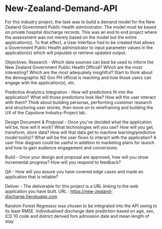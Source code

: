 # New-Zealand-Demand-API
For this industry project, the task was to build a demand model for the New Zealand Government Public Health administrator. The model must be based on private hospital discharge records. This was an end to end project where the assessment was not merely based on the model but the entire application(s). To that effect, a User Interface had to be created that allows a Government Public Health administrator to input parameter values in the application(s) which will populate or retrieve updated output.

Objectives: Research - Which data sources can best be used to inform the New Zealand Government Public Health Official? Which are the most interesting? Which are the most adequately insightful? Start to think about the demographic NZ Gov PH official is reaching and how those users can engage with the application(s), etc.

Predictive Analytics Integration - How will predictions fit into the application? What will those predictions look like? How will the user interact with them? Think about building personas, performing customer research and structuring user stories, then move on to wireframing and building the UX of the Capstone Industry-Project lab..

Design Document & Proposal - Once you’ve decided what the application will be, how will it work? What technologies will you use? How will you get, transform, store data? How will that data get to machine learning/predictive model tool(s)? What will be the user flows to interact with the application? A user flow diagram could be useful in addition to marketing plans for launch and how to gain audience engagement and conversions.

Build - Once your design and proposal are approved, how will you show incremental progress? How will you respond to feedback?

QA - How will you assure you have covered edge cases and made an application that is reliable?

Deliver - The deliverable for this project is a URL linking to the web application you have built.
URL : https://new-zealand-discharge.herokuapp.com

Random Forest Regressor was chosen to be integrated into the API owing to its least RMSE. Individualised discharge date prediction based on age, sex, ICD 10 code and district derived fom admission date and mean length of stay.
